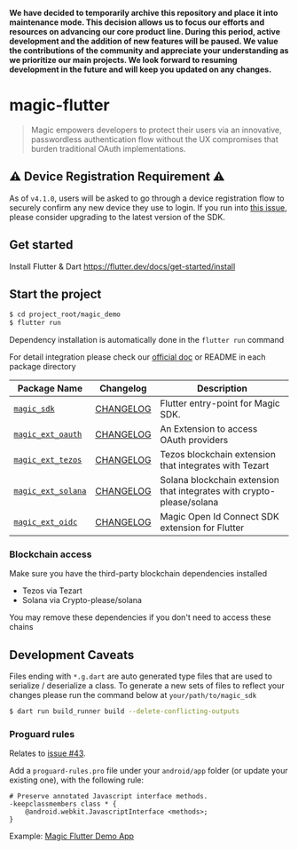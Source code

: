 **We have decided to temporarily archive this repository and place it into maintenance mode. This decision allows us to focus our efforts and resources on advancing our core product line. During this period, active development and the addition of new features will be paused. We value the contributions of the community and appreciate your understanding as we prioritize our main projects. We look forward to resuming development in the future and will keep you updated on any changes.**

# magic-flutter

> Magic empowers developers to protect their users via an innovative, passwordless authentication flow without the UX compromises that burden traditional OAuth implementations.

## ⚠️ Device Registration Requirement  ⚠️
As of `v4.1.0`, users will be asked to go through a device registration flow to securely confirm any new device they use to login. If you run into [this issue](https://github.com/magiclabs/magic-flutter/issues/31), please consider upgrading to the latest version of the SDK.

## Get started

Install Flutter & Dart https://flutter.dev/docs/get-started/install

## Start the project

```bash
$ cd project_root/magic_demo
$ flutter run
```

Dependency installation is automatically done in the `flutter run` command

For detail integration please check our [official doc](https://magic.link/docs/auth/api-reference/client-side-sdks/flutter)
or README in each package directory 

| Package Name                                                    | Changelog                                             | Description                                                           |
|-----------------------------------------------------------------|-------------------------------------------------------|-----------------------------------------------------------------------|
| [`magic_sdk`](https://pub.dev/packages/magic_sdk)               | [CHANGELOG](./packages/magic_sdk/CHANGELOG.md)        | Flutter entry-point for Magic SDK.                                    |
| [`magic_ext_oauth`](https://pub.dev/packages/magic_ext_oauth)   | [CHANGELOG](./packages/magic_ext/oauth/CHANGELOG.md)  | An Extension to access OAuth providers                                |
| [`magic_ext_tezos`](https://pub.dev/packages/magic_ext_tezos)   | [CHANGELOG](./packages/magic_ext/tezos/CHANGELOG.md)  | Tezos blockchain extension that integrates with Tezart                |
| [`magic_ext_solana`](https://pub.dev/packages/magic_ext_solana) | [CHANGELOG](./packages/magic_ext/solana/CHANGELOG.md) | Solana blockchain extension that integrates with crypto-please/solana |
| [`magic_ext_oidc`](https://pub.dev/packages/magic_ext_oidc) | [CHANGELOG](./packages/magic_ext/oidc/CHANGELOG.md) | Magic Open Id Connect SDK extension for Flutter |

### Blockchain access

Make sure you have the third-party blockchain dependencies installed
* Tezos via Tezart
* Solana via Crypto-please/solana

You may remove these dependencies if you don't need to access these chains

## Development Caveats

Files ending with `*.g.dart` are auto generated type files that are used to serialize / deserialize a class.
To generate a new sets of files to reflect your changes please run the command below at `your/path/to/magic_sdk`

```bash
$ dart run build_runner build --delete-conflicting-outputs
```

### Proguard rules 
Relates to [issue #43](https://github.com/magiclabs/magic-flutter/issues/43).

Add a `proguard-rules.pro` file under your `android/app` folder (or update your existing one), with the following rule:
```
# Preserve annotated Javascript interface methods.
-keepclassmembers class * {
    @android.webkit.JavascriptInterface <methods>;
}
```
Example: [Magic Flutter Demo App](https://github.com/magiclabs/magic-flutter/blob/main/magic_demo/android/app/proguard-rules.pro)
